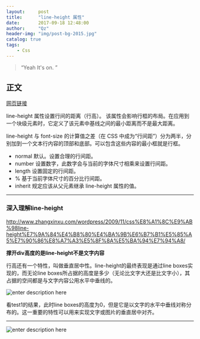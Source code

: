 ```yaml
---
layout:     post
title:      "line-height 属性"
date:       2017-09-18 12:48:00
author:     "Qz"
header-img: "img/post-bg-2015.jpg"
catalog: true
tags:
    - Css
---
```


> “Yeah It's on. ”


## 正文
[网页链接](http://www.w3school.com.cn/cssref/pr_dim_line-height.asp)


line-height 属性设置行间的距离（行高）。
该属性会影响行框的布局。在应用到一个块级元素时，它定义了该元素中基线之间的最小距离而不是最大距离。

line-height 与 font-size 的计算值之差（在 CSS 中成为“行间距”）分为两半，分别加到一个文本行内容的顶部和底部。可以包含这些内容的最小框就是行框。

* normal	默认。设置合理的行间距。
* number	设置数字，此数字会与当前的字体尺寸相乘来设置行间距。
* length	设置固定的行间距。
* %	基于当前字体尺寸的百分比行间距。
* inherit	规定应该从父元素继承 line-height 属性的值。


----------

### 深入理解line-height

http://www.zhangxinxu.com/wordpress/2009/11/css%E8%A1%8C%E9%AB%98line-height%E7%9A%84%E4%B8%80%E4%BA%9B%E6%B7%B1%E5%85%A5%E7%90%86%E8%A7%A3%E5%8F%8A%E5%BA%94%E7%94%A8/

<strong>撑开div高度的是line-height不是文字内容</strong>

行高还有一个特性，叫做垂直居中性。line-height的最终表现是通过line boxes实现的，而无论line boxes所占据的高度是多少（无论比文字大还是比文字小），其占据的空间都是与文字内容公用水平中垂线的。


![enter description here][1]

看test1的结果，此时line boxes的高度为0，但是它是以文字的水平中垂线对称分布的。这一重要的特性可以用来实现文字或图片的垂直居中对齐。

----------


![enter description here][2]


  [1]: http://image.zhangxinxu.com/image/blog/200911/2009-11-28_002310.png
  [2]: http://img.mukewang.com/57899eda0001994b12800720.jpg